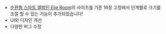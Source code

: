 - [순환형 스마트 앨범인 Elie Room](https://vimeo.com/148096687)의 사이즈를 기존 16장 고정에서 단계별로 크기를 조절 할 수 있는 기능이 추가되었습니다!
- UI와 디자인 개선
- 다양한 버그 수정
